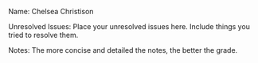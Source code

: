 Name: Chelsea Christison

Unresolved Issues: Place your unresolved issues here. Include things you tried to resolve them. 

Notes: The more concise and detailed the notes, the better the grade.  

###
